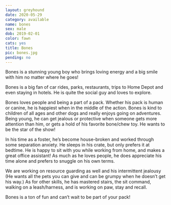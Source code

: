 ```yaml
---
layout: greyhound
date: 2020-05-29
category: available
name: bones
sex: male
dob: 2019-02-01
color: fawn
cats: yes
title: Bones
pic: bones.jpg
pending: no
---
```

Bones is a stunning young boy who brings loving energy and a big smile with him no matter where he goes! 

Bones is a big fan of car rides, parks, restaurants, trips to Home Depot and even staying in hotels. He is quite the social guy and loves to explore. 

Bones loves people and being a part of a pack. Whether his pack is human or canine, he is happiest when in the middle of the action. Bones is kind to children of all ages and other dogs and really enjoys going on adventures. Being young, he can get jealous or protective when someone gets more attention than him, or gets a hold of his favorite bone/chew toy. He wants to be the star of the show!

In his time as a foster, he’s become house-broken and worked through some separation anxiety. He sleeps in his crate, but only prefers it at bedtime. He is happy to sit with you while working from home, and makes a great office assistant! As much as he loves people, he does appreciate his time alone and prefers to snuggle on his own terms. 

We are working on resource guarding as well and his intermittent jealousy (He wants all the pets you can give and can be grumpy when he doesn’t get his way.) As for other skills, he has mastered stairs, the sit command, walking on a leash/harness, and is working on paw, stay and recall. 

Bones is a ton of fun and can’t wait to be part of your pack!

